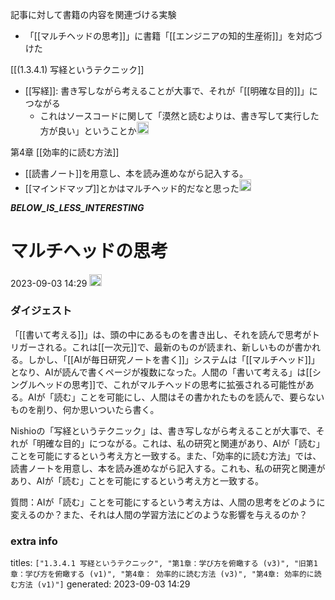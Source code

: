 
記事に対して書籍の内容を関連づける実験
- 「[[マルチヘッドの思考]]」に書籍「[[エンジニアの知的生産術]]」を対応づけた

[[(1.3.4.1) 写経というテクニック]]
- [[写経]]: 書き写しながら考えることが大事で、それが「[[明確な目的]]」につながる
    - これはソースコードに関して「漠然と読むよりは、書き写して実行した方が良い」ということか<img src='https://scrapbox.io/api/pages/nishio/nishio/icon' alt='nishio.icon' height="19.5"/>

第4章 [[効率的に読む方法]]
- [[読書ノート]]を用意し、本を読み進めながら記入する。
- [[マインドマップ]]とかはマルチヘッド的だなと思った<img src='https://scrapbox.io/api/pages/nishio/inajob/icon' alt='inajob.icon' height="19.5"/>

___BELOW_IS_LESS_INTERESTING___
# マルチヘッドの思考
 2023-09-03 14:29 <img src='https://scrapbox.io/api/pages/nishio/omni/icon' alt='omni.icon' height="19.5"/>
### ダイジェスト

「[[書いて考える]]」は、頭の中にあるものを書き出し、それを読んで思考がトリガーされる。これは[[一次元]]で、最新のものが読まれ、新しいものが書かれる。しかし、「[[AIが毎日研究ノートを書く]]」システムは「[[マルチヘッド]]」となり、AIが読んで書くページが複数になった。人間の「書いて考える」は[[シングルヘッドの思考]]で、これがマルチヘッドの思考に拡張される可能性がある。AIが「読む」ことを可能にし、人間はその書かれたものを読んで、要らないものを削り、何か思いついたら書く。

Nishioの「写経というテクニック」は、書き写しながら考えることが大事で、それが「明確な目的」につながる。これは、私の研究と関連があり、AIが「読む」ことを可能にするという考え方と一致する。また、「効率的に読む方法」では、読書ノートを用意し、本を読み進めながら記入する。これも、私の研究と関連があり、AIが「読む」ことを可能にするという考え方と一致する。

質問：AIが「読む」ことを可能にするという考え方は、人間の思考をどのように変えるのか？また、それは人間の学習方法にどのような影響を与えるのか？

### extra info
titles: `["1.3.4.1 写経というテクニック", "第1章：学び方を俯瞰する (v3)", "旧第1章：学び方を俯瞰する (v1)", "第4章： 効率的に読む方法 (v3)", "第4章: 効率的に読む方法 (v1)"]`
generated: 2023-09-03 14:29

